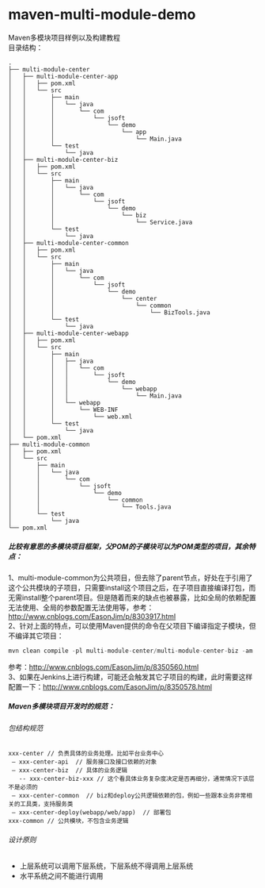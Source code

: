 # maven-multi-module-demo
Maven多模块项目样例以及构建教程  
目录结构：  
```
.
├── multi-module-center
│   ├── multi-module-center-app
│   │   ├── pom.xml
│   │   └── src
│   │       ├── main
│   │       │   └── java
│   │       │       └── com
│   │       │           └── jsoft
│   │       │               └── demo
│   │       │                   └── app
│   │       │                       └── Main.java
│   │       └── test
│   │           └── java
│   ├── multi-module-center-biz
│   │   ├── pom.xml
│   │   └── src
│   │       ├── main
│   │       │   └── java
│   │       │       └── com
│   │       │           └── jsoft
│   │       │               └── demo
│   │       │                   └── biz
│   │       │                       └── Service.java
│   │       └── test
│   │           └── java
│   ├── multi-module-center-common
│   │   ├── pom.xml
│   │   └── src
│   │       ├── main
│   │       │   └── java
│   │       │       └── com
│   │       │           └── jsoft
│   │       │               └── demo
│   │       │                   └── center
│   │       │                       └── common
│   │       │                           └── BizTools.java
│   │       └── test
│   │           └── java
│   ├── multi-module-center-webapp
│   │   ├── pom.xml
│   │   └── src
│   │       ├── main
│   │       │   ├── java
│   │       │   │   └── com
│   │       │   │       └── jsoft
│   │       │   │           └── demo
│   │       │   │               └── webapp
│   │       │   │                   └── Main.java
│   │       │   └── webapp
│   │       │       └── WEB-INF
│   │       │           └── web.xml
│   │       └── test
│   │           └── java
│   └── pom.xml
├── multi-module-common
│   ├── pom.xml
│   └── src
│       ├── main
│       │   └── java
│       │       └── com
│       │           └── jsoft
│       │               └── demo
│       │                   └── common
│       │                       └── Tools.java
│       └── test
│           └── java
└── pom.xml
```
##### 比较有意思的多模块项目框架，父POM的子模块可以为POM类型的项目，其余特点：  
1、multi-module-common为公共项目，但去除了parent节点，好处在于引用了这个公共模块的子项目，只需要install这个项目之后，在子项目直接编译打包，而无需install整个parent项目。但是随着而来的缺点也被暴露，比如全局的依赖配置无法使用、全局的参数配置无法使用等，参考：http://www.cnblogs.com/EasonJim/p/8303917.html  
2、针对上面的特点，可以使用Maven提供的命令在父项目下编译指定子模块，但不编译其它项目：  
```java
mvn clean compile -pl multi-module-center/multi-module-center-biz -am
```
参考：http://www.cnblogs.com/EasonJim/p/8350560.html  
3、如果在Jenkins上进行构建，可能还会触发其它子项目的构建，此时需要这样配置一下：http://www.cnblogs.com/EasonJim/p/8350578.html  
##### Maven多模块项目开发时的规范：
###### 包结构规范
```
xxx-center // 负责具体的业务处理。比如平台业务中心
 – xxx-center-api  // 服务接口及接口依赖的对象
 – xxx-center-biz  // 具体的业务逻辑
   -- xxx-center-biz-xxx // 这个看具体业务复杂度决定是否再细分，通常情况下该层不是必须的
 – xxx-center-common  // biz和deploy公共逻辑依赖的包，例如一些跟本业务非常相关的工具类，支持服务类
 – xxx-center-deploy(webapp/web/app)  // 部署包
xxx-common // 公共模块，不包含业务逻辑
```
###### 设计原则
+ 上层系统可以调用下层系统，下层系统不得调用上层系统  
+ 水平系统之间不能进行调用  
